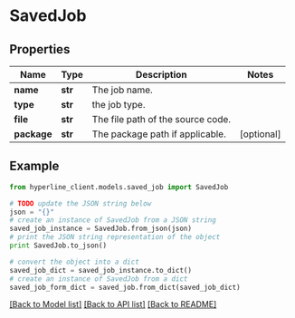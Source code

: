 # SavedJob


## Properties
Name | Type | Description | Notes
------------ | ------------- | ------------- | -------------
**name** | **str** | The job name. | 
**type** | **str** | the job type. | 
**file** | **str** | The file path of the source code. | 
**package** | **str** | The package path if applicable. | [optional] 

## Example

```python
from hyperline_client.models.saved_job import SavedJob

# TODO update the JSON string below
json = "{}"
# create an instance of SavedJob from a JSON string
saved_job_instance = SavedJob.from_json(json)
# print the JSON string representation of the object
print SavedJob.to_json()

# convert the object into a dict
saved_job_dict = saved_job_instance.to_dict()
# create an instance of SavedJob from a dict
saved_job_form_dict = saved_job.from_dict(saved_job_dict)
```
[[Back to Model list]](../README.md#documentation-for-models) [[Back to API list]](../README.md#documentation-for-api-endpoints) [[Back to README]](../README.md)


